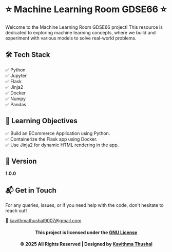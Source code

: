 # ⭐ Machine Learning Room GDSE66 ⭐

Welcome to the Machine Learning Room GDSE66 project! This resource is dedicated to exploring machine learning concepts,
where we build and experiment with various models to solve real-world problems.

## 🛠️ Tech Stack

✅ Python<br/>
✅ Jupyter<br/>
✅ Flask<br/>
✅ Jinja2<br/>
✅ Docker<br/>
✅ Numpy<br/>
✅ Pandas<br/>

## 🚀 Learning Objectives

✅ Build an ECommerce Application using Python.<br/>
✅ Containerize the Flask app using Docker.<br/>
✅ Use Jinja2 for dynamic HTML rendering in the app.<br/>

## 📝 Version

**1.0.0**

## 📬 Get in Touch

For any queries, issues, or if you need help with the code, don't hesitate to reach out!

📧 [kavithmathushal9007@gmail.com](mailto:kavithmathushal9007@gmail.com)

<div align="center">

#### This project is licensed under the [GNU License](LICENSE)

#### © 2025 All Rights Reserved | Designed by [Kavithma Thushal](https://github.com/Kavithma-Thushal)

</div>